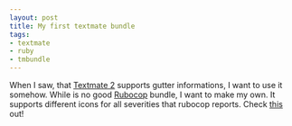 ```yaml
---
layout: post
title: My first textmate bundle
tags: 
- textmate
- ruby
- tmbundle
---
```


When I saw, that [Textmate 2](https://github.com/textmate/textmate) supports gutter informations, I want to use it somehow.
While is no good [Rubocop](http://batsov.com/rubocop/) bundle, I want to make my own.
It supports different icons for all severities that rubocop reports.
Check [this](https://github.com/fazibear/Rubocop.tmbundle) out!
